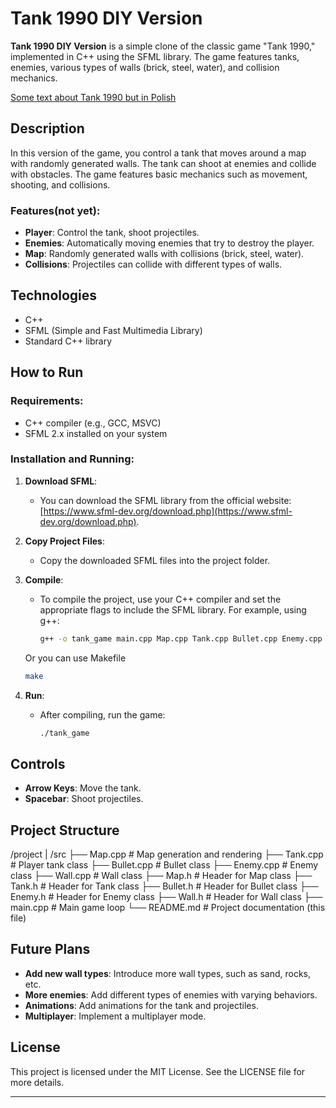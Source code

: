 # Tank 1990 DIY Version

**Tank 1990 DIY Version** is a simple clone of the classic game "Tank 1990," implemented in C++ using the SFML library. The game features tanks, enemies, various types of walls (brick, steel, water), and collision mechanics.

[Some text about Tank 1990 but in Polish](https://www.gry-online.pl/newsroom/w-te-czolgi-gralismy-do-upadlego-na-dlugo-przed-world-of-tanks-ta/zf2d4b3)


## Description

In this version of the game, you control a tank that moves around a map with randomly generated walls. The tank can shoot at enemies and collide with obstacles. The game features basic mechanics such as movement, shooting, and collisions.

### Features(not yet):
- **Player**: Control the tank, shoot projectiles.
- **Enemies**: Automatically moving enemies that try to destroy the player.
- **Map**: Randomly generated walls with collisions (brick, steel, water).
- **Collisions**: Projectiles can collide with different types of walls.

## Technologies

- C++
- SFML (Simple and Fast Multimedia Library)
- Standard C++ library

## How to Run

### Requirements:
- C++ compiler (e.g., GCC, MSVC)
- SFML 2.x installed on your system

### Installation and Running:

1. **Download SFML**:
   - You can download the SFML library from the official website: [https://www.sfml-dev.org/download.php](https://www.sfml-dev.org/download.php).
   
2. **Copy Project Files**:
   - Copy the downloaded SFML files into the project folder.

3. **Compile**:
   - To compile the project, use your C++ compiler and set the appropriate flags to include the SFML library. For example, using g++:
   
     ```bash
     g++ -o tank_game main.cpp Map.cpp Tank.cpp Bullet.cpp Enemy.cpp Wall.cpp -lsfml-graphics -lsfml-window -lsfml-system
     ```

   Or you can use Makefile
   ```bash
   make
   ```

5. **Run**:
   - After compiling, run the game:
   
     ```bash
     ./tank_game
     ```

## Controls

- **Arrow Keys**: Move the tank.
- **Spacebar**: Shoot projectiles.

## Project Structure
/project 
|  /src
  ├── Map.cpp # Map generation and rendering 
  ├── Tank.cpp # Player tank class 
  ├── Bullet.cpp # Bullet class 
  ├── Enemy.cpp # Enemy class 
  ├── Wall.cpp # Wall class 
  ├── Map.h # Header for Map class 
  ├── Tank.h # Header for Tank class 
  ├── Bullet.h # Header for Bullet class 
  ├── Enemy.h # Header for Enemy class 
  ├── Wall.h # Header for Wall class 
├── main.cpp # Main game loop 
└── README.md # Project documentation (this file)


## Future Plans

- **Add new wall types**: Introduce more wall types, such as sand, rocks, etc.
- **More enemies**: Add different types of enemies with varying behaviors.
- **Animations**: Add animations for the tank and projectiles.
- **Multiplayer**: Implement a multiplayer mode.

## License

This project is licensed under the MIT License. See the LICENSE file for more details.

---
